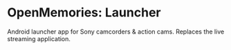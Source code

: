 # OpenMemories: Launcher
Android launcher app for Sony camcorders & action cams. Replaces the live streaming application.
